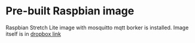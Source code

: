 # Pre-built Raspbian image

Raspbian Stretch Lite image with mosquitto mqtt borker is installed. 
Image itself is in [dropbox link](https://www.dropbox.com/sh/e71mzurg42qnrha/AACb_gYygq7fKqhUJ-RFMdEHa?dl=1/)